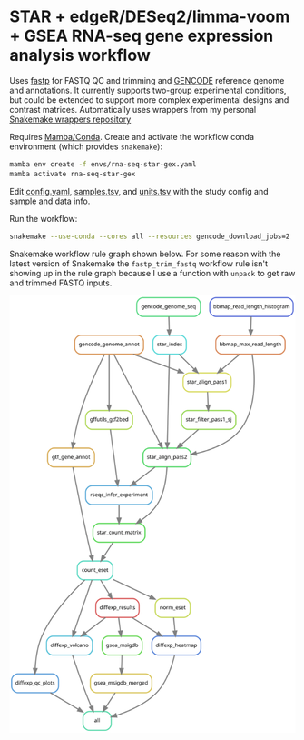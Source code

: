 # STAR + edgeR/DESeq2/limma-voom + GSEA RNA-seq gene expression analysis workflow

Uses [fastp](https://github.com/OpenGene/fastp) for FASTQ QC and trimming
and [GENCODE](https://www.gencodegenes.org/) reference genome and annotations.
It currently supports two-group experimental conditions, but could be extended
to support more complex experimental designs and contrast matrices.
Automatically uses wrappers from my personal
[Snakemake wrappers repository](https://github.com/hermidalc/snakemake-wrappers/)

Requires [Mamba/Conda](https://github.com/conda-forge/miniforge#mambaforge).
Create and activate the workflow conda environment (which provides `snakemake`):

```bash
mamba env create -f envs/rna-seq-star-gex.yaml
mamba activate rna-seq-star-gex
```

Edit [config.yaml](config/config.yaml), [samples.tsv](config/samples.tsv),
and [units.tsv](config/units.tsv) with the study config and sample and data
info.

Run the workflow:

```bash
snakemake --use-conda --cores all --resources gencode_download_jobs=2
```

Snakemake workflow rule graph shown below. For some reason with the latest
version of Snakemake the `fastp_trim_fastq` workflow rule isn't showing up in
the rule graph because I use a function with `unpack` to get raw and trimmed
FASTQ inputs.

![Snakemake rule graph](rna-seq-star-gex.svg)

